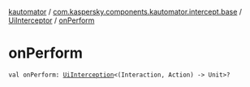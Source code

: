 [kautomator](../../index.md) / [com.kaspersky.components.kautomator.intercept.base](../index.md) / [UiInterceptor](index.md) / [onPerform](./on-perform.md)

# onPerform

`val onPerform: `[`UiInterception`](../-ui-interception/index.md)`<(Interaction, Action) -> Unit>?`